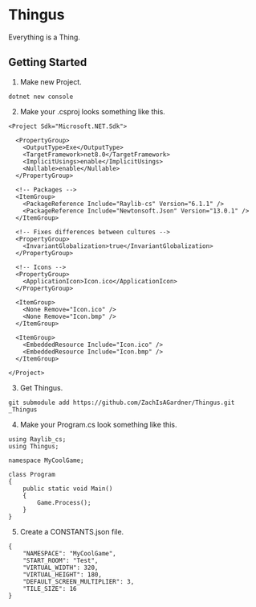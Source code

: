 # Thingus

Everything is a Thing.

## Getting Started

1) Make new Project.
```
dotnet new console
```

2) Make your .csproj looks something like this.

```
<Project Sdk="Microsoft.NET.Sdk">

  <PropertyGroup>
    <OutputType>Exe</OutputType>
    <TargetFramework>net8.0</TargetFramework>
    <ImplicitUsings>enable</ImplicitUsings>
    <Nullable>enable</Nullable>
  </PropertyGroup>

  <!-- Packages -->
  <ItemGroup>
    <PackageReference Include="Raylib-cs" Version="6.1.1" />
    <PackageReference Include="Newtonsoft.Json" Version="13.0.1" />
  </ItemGroup>

  <!-- Fixes differences between cultures -->
  <PropertyGroup>
    <InvariantGlobalization>true</InvariantGlobalization>
  </PropertyGroup>

  <!-- Icons -->
  <PropertyGroup>
    <ApplicationIcon>Icon.ico</ApplicationIcon>
  </PropertyGroup>

  <ItemGroup>
    <None Remove="Icon.ico" />
    <None Remove="Icon.bmp" />
  </ItemGroup>

  <ItemGroup>
    <EmbeddedResource Include="Icon.ico" />
    <EmbeddedResource Include="Icon.bmp" />
  </ItemGroup>

</Project>
```

3) Get Thingus.
```
git submodule add https://github.com/ZachIsAGardner/Thingus.git _Thingus
```

4) Make your Program.cs look something like this.
```
using Raylib_cs;
using Thingus;

namespace MyCoolGame;

class Program
{
    public static void Main()
    {
        Game.Process();
    }
}
```

5) Create a CONSTANTS.json file.
```
{
    "NAMESPACE": "MyCoolGame",
    "START_ROOM": "Test",
    "VIRTUAL_WIDTH": 320,
    "VIRTUAL_HEIGHT": 180,
    "DEFAULT_SCREEN_MULTIPLIER": 3,
    "TILE_SIZE": 16
}
```